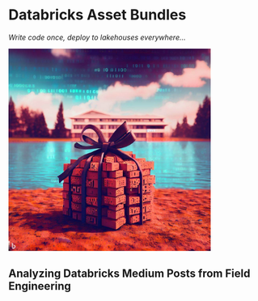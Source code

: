# Databricks Asset Bundles

_Write code once, deploy to lakehouses everywhere..._

<img src='./data/bundle.jpeg' width=400>

## Analyzing Databricks Medium Posts from Field Engineering